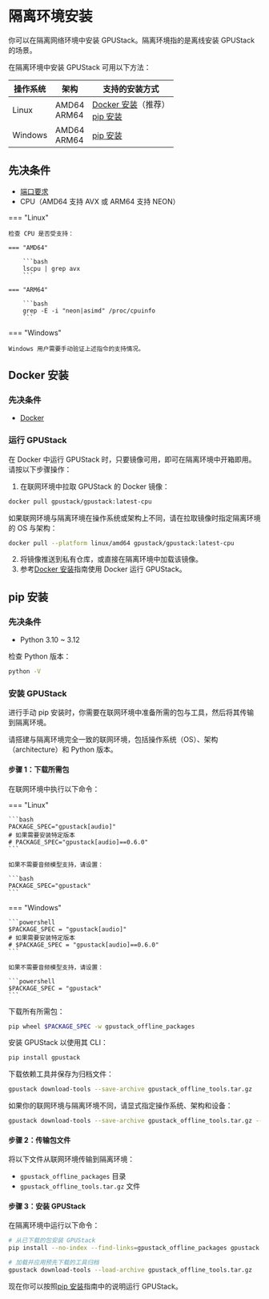 # 隔离环境安装

你可以在隔离网络环境中安装 GPUStack。隔离环境指的是离线安装 GPUStack 的场景。

在隔离环境中安装 GPUStack 可用以下方法：

| 操作系统 | 架构            | 支持的安装方式                                                                                   |
| ------- | --------------- | ------------------------------------------------------------------------------------------------ |
| Linux   | AMD64<br>ARM64 | [Docker 安装](#docker-installation)（推荐）<br>[pip 安装](#pip-installation)                     |
| Windows | AMD64<br>ARM64 | [pip 安装](#pip-installation)                                                                     |

## 先决条件

- [端口要求](../installation-requirements.md#port-requirements)
- CPU（AMD64 支持 AVX 或 ARM64 支持 NEON）

=== "Linux"

    检查 CPU 是否受支持：

    === "AMD64"

        ```bash
        lscpu | grep avx
        ```

    === "ARM64"

        ```bash
        grep -E -i "neon|asimd" /proc/cpuinfo
        ```

=== "Windows"

    Windows 用户需要手动验证上述指令的支持情况。

<a id="docker-installation"></a>
## Docker 安装

### 先决条件

- [Docker](https://docs.docker.com/engine/install/)

### 运行 GPUStack

在 Docker 中运行 GPUStack 时，只要镜像可用，即可在隔离环境中开箱即用。请按以下步骤操作：

1. 在联网环境中拉取 GPUStack 的 Docker 镜像：

```bash
docker pull gpustack/gpustack:latest-cpu
```

如果联网环境与隔离环境在操作系统或架构上不同，请在拉取镜像时指定隔离环境的 OS 与架构：

```bash
docker pull --platform linux/amd64 gpustack/gpustack:latest-cpu
```

2. 将镜像推送到私有仓库，或直接在隔离环境中加载该镜像。
3. 参考[Docker 安装](online-installation.md#docker-installation)指南使用 Docker 运行 GPUStack。

<a id="pip-installation"></a>
## pip 安装

### 先决条件

- Python 3.10 ~ 3.12

检查 Python 版本：

```bash
python -V
```

### 安装 GPUStack

进行手动 pip 安装时，你需要在联网环境中准备所需的包与工具，然后将其传输到隔离环境。

请搭建与隔离环境完全一致的联网环境，包括操作系统（OS）、架构（architecture）和 Python 版本。

#### 步骤 1：下载所需包

在联网环境中执行以下命令：

=== "Linux"

    ```bash
    PACKAGE_SPEC="gpustack[audio]"
    # 如果需要安装特定版本
    # PACKAGE_SPEC="gpustack[audio]==0.6.0"
    ```

    如果不需要音频模型支持，请设置：

    ```bash
    PACKAGE_SPEC="gpustack"
    ```

=== "Windows"

    ```powershell
    $PACKAGE_SPEC = "gpustack[audio]"
    # 如果需要安装特定版本
    # $PACKAGE_SPEC = "gpustack[audio]==0.6.0"
    ```

    如果不需要音频模型支持，请设置：

    ```powershell
    $PACKAGE_SPEC = "gpustack"
    ```

下载所有所需包：

```bash
pip wheel $PACKAGE_SPEC -w gpustack_offline_packages
```

安装 GPUStack 以使用其 CLI：

```bash
pip install gpustack
```

下载依赖工具并保存为归档文件：

```bash
gpustack download-tools --save-archive gpustack_offline_tools.tar.gz
```

如果你的联网环境与隔离环境不同，请显式指定操作系统、架构和设备：

```bash
gpustack download-tools --save-archive gpustack_offline_tools.tar.gz --system linux --arch amd64 --device cpu
```

#### 步骤 2：传输包文件

将以下文件从联网环境传输到隔离环境：

- `gpustack_offline_packages` 目录
- `gpustack_offline_tools.tar.gz` 文件

#### 步骤 3：安装 GPUStack

在隔离环境中运行以下命令：

```bash
# 从已下载的包安装 GPUStack
pip install --no-index --find-links=gpustack_offline_packages gpustack

# 加载并应用预先下载的工具归档
gpustack download-tools --load-archive gpustack_offline_tools.tar.gz
```

现在你可以按照[pip 安装](online-installation.md#pip-installation)指南中的说明运行 GPUStack。